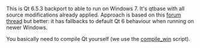 This is Qt 6.5.3 backport to able to run on Windows 7. It's qtbase with all source modifications already applied. 
Approach is based on this [forum thread](https://forum.qt.io/topic/133002/qt-creator-6-0-1-and-qt-6-2-2-running-on-windows-7/60) but better: it has fallbacks to default Qt 6 behaviour when running on newer Windows.

You basically need to compile Qt yourself (we use the [compile_win](https://github.com/crystalidea/qt-build-tools/tree/master/6.5.3) script).
